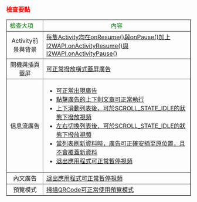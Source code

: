 ﻿﻿<h3 id='before' style='color:red'>檢查要點</h3>
<table border="1">
	<thead>
		<tr>
			<td style='color:green'>檢查大項</td><td align="center" style='color:green'>內容</td>
		</tr>
	</thead>
	<tbody>
		<tr>
			<td align="center">
				Activity前景與背景
			</td>
			<td>
				<a target="_blank" href="../activity_setting">每隻Activity均在onResume()與onPause()加上I2WAPI.onActivityResume()與I2WAPI.onActivityPause()</a>
			</td>
		</tr>
		<tr>
			<td align="center">
				開機與插頁蓋屏
			</td>
			<td>
				<a target="_blank" href="../opensplash/#OpenSplash-onConfigurationChanged">可正常撥放橫式蓋屏廣告</a>
			</td>
		</tr>
		<tr>
			<td align="center">
				信息流廣告
			</td>
			<td>
				<ul>
					<li><a target="_blank" href="../stream/#stream_adload">可正常出現廣告</a></li>
					<li><a target="_blank" href="../stream/#stream_itemclick">點擊廣告的上下則文章可正常執行</a></li>
					<li><a target="_blank" href="../stream/#stream_scroll_status">上下滑動列表後，可於SCROLL_STATE_IDLE的狀態下撥放視頻</a></li>
					<li><a target="_blank" href="../stream/#stream_active">左右切換列表後，可於SCROLL_STATE_IDLE的狀態下撥放視頻</a></li>
					<li><a target="_blank" href="../stream/#stream_notify">當列表刷新資料時，廣告可正確安插至原位置，且不會覆蓋新資料</a></li>
					<li><a target="_blank" href="../stream/#stream_activity">退出應用程式可正常暫停視頻</a></li>
				</ul>
			</td>
		</tr>
		<tr>
			<td align="center">
				內文廣告
			</td>
			<td>
				<a target="_blank" href="../content/#content_life">退出應用程式可正常暫停視頻</a>
			</td>
		</tr>
		<tr>
			<td align="center">預覽模式</td>
			<td>
				<a target="_blank" href="../preview">掃描QRCode可正常使用預覽模式</a>
			</td>
		</tr>
	</tbody>
</table>

<br/>
<br/>
